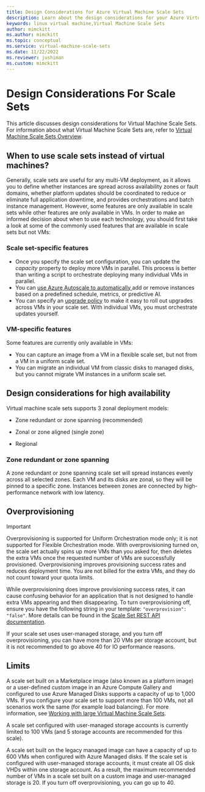 ```yaml
---
title: Design Considerations for Azure Virtual Machine Scale Sets
description: Learn about the design considerations for your Azure Virtual Machine Scale Sets. Compare scale sets features with VM features.
keywords: linux virtual machine,Virtual Machine Scale Sets
author: mimckitt
ms.author: mimckitt
ms.topic: conceptual
ms.service: virtual-machine-scale-sets
ms.date: 11/22/2022
ms.reviewer: jushiman
ms.custom: mimckitt
---
```


# Design Considerations For Scale Sets

This article discusses design considerations for Virtual Machine Scale Sets. For information about what Virtual Machine Scale Sets are, refer to [Virtual Machine Scale Sets Overview](./overview.md).

## When to use scale sets instead of virtual machines?
Generally, scale sets are useful for any multi-VM deployment, as it allows you to define whether instances are spread across availability zones or fault domains, whether platform updates should be coordinated to reduce or eliminate full application downtime, and provides orchestrations and batch instance management. However, some features are only available in scale sets while other features are only available in VMs. In order to make an informed decision about when to use each technology, you should first take a look at some of the commonly used features that are available in scale sets but not VMs:

### Scale set-specific features

- Once you specify the scale set configuration, you can update the *capacity* property to deploy more VMs in parallel. This process is better than writing a script to orchestrate deploying many individual VMs in parallel.
- You can [use Azure Autoscale to automatically ](./virtual-machine-scale-sets-autoscale-overview.md)add or remove instances based on a predefined schedule, metrics, or predictive AI.
- You can specify an [upgrade policy](./virtual-machine-scale-sets-upgrade-scale-set.md) to make it easy to roll out upgrades across VMs in your scale set. With individual VMs, you must orchestrate updates yourself.

### VM-specific features

Some features are currently only available in VMs:

- You can capture an image from a VM in a flexible scale set, but not from a VM in a uniform scale set.
- You can migrate an individual VM from classic disks to managed disks, but you cannot migrate VM instances in a uniform scale set.

## Design considerations for high availability

Virtual machine scale sets supports 3 zonal deployment models:

- Zone redundant or zone spanning (recommended)

- Zonal or zone aligned (single zone)

- Regional

### Zone redundant or zone spanning 

A zone redundant or zone spanning scale set will spread instances evenly across all selected zones. Each VM and its disks are zonal, so they will be pinned to a specific zone. Instances between zones are connected by high-performance network with low latency. 

## Overprovisioning

> [!IMPORTANT]
> Overprovisioning is supported for Uniform Orchestration mode only; it is not supported for Flexible Orchestration mode.
With overprovisioning turned on, the scale set actually spins up more VMs than you asked for, then deletes the extra VMs once the requested number of VMs are successfully provisioned. Overprovisioning improves provisioning success rates and reduces deployment time. You are not billed for the extra VMs, and they do not count toward your quota limits.

While overprovisioning does improve provisioning success rates, it can cause confusing behavior for an application that is not designed to handle extra VMs appearing and then disappearing. To turn overprovisioning off, ensure you have the following string in your template: `"overprovision": "false"`. More details can be found in the [Scale Set REST API documentation](/rest/api/virtualmachinescalesets/create-or-update-a-set).

If your scale set uses user-managed storage, and you turn off overprovisioning, you can have more than 20 VMs per storage account, but it is not recommended to go above 40 for IO performance reasons. 

## Limits
A scale set built on a Marketplace image (also known as a platform image) or a user-defined custom image in an Azure Compute Gallery and configured to use Azure Managed Disks supports a capacity of up to 1,000 VMs. If you configure your scale set to support more than 100 VMs, not all scenarios work the same (for example load balancing). For more information, see [Working with large Virtual Machine Scale Sets](virtual-machine-scale-sets-placement-groups.md). 

A scale set configured with user-managed storage accounts is currently limited to 100 VMs (and 5 storage accounts are recommended for this scale).

A scale set built on the legacy managed image can have a capacity of up to 600 VMs when configured with Azure Managed disks. If the scale set is configured with user-managed storage accounts, it must create all OS disk VHDs within one storage account. As a result, the maximum recommended number of VMs in a scale set built on a custom image and user-managed storage is 20. If you turn off overprovisioning, you can go up to 40.


